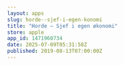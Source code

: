 ```yaml
---
layout: apps
slug: horde--sjef-i-egen-konomi
title: "Horde – Sjef i egen økonomi"
store: apple
app_id: 1471960734
date: 2025-07-09T05:31:58Z
published: 2019-08-13T07:00:00Z
---
```

